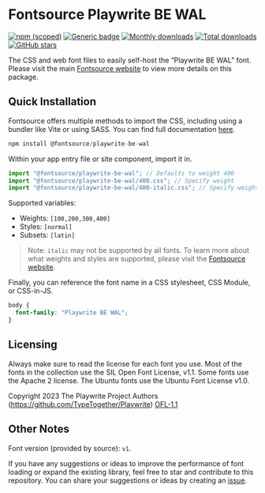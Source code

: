 # Fontsource Playwrite BE WAL

[![npm (scoped)](https://img.shields.io/npm/v/@fontsource/playwrite-be-wal?color=brightgreen)](https://www.npmjs.com/package/@fontsource/playwrite-be-wal) [![Generic badge](https://img.shields.io/badge/fontsource-passing-brightgreen)](https://github.com/fontsource/fontsource) [![Monthly downloads](https://badgen.net/npm/dm/@fontsource/playwrite-be-wal)](https://github.com/fontsource/fontsource) [![Total downloads](https://badgen.net/npm/dt/@fontsource/playwrite-be-wal)](https://github.com/fontsource/fontsource) [![GitHub stars](https://img.shields.io/github/stars/fontsource/fontsource.svg?style=social&label=Star)](https://github.com/fontsource/fontsource/stargazers)

The CSS and web font files to easily self-host the “Playwrite BE WAL” font. Please visit the main [Fontsource website](https://fontsource.org/fonts/playwrite-be-wal) to view more details on this package.

## Quick Installation

Fontsource offers multiple methods to import the CSS, including using a bundler like Vite or using SASS. You can find full documentation [here](https://fontsource.org/docs/getting-started/introduction).

```javascript
npm install @fontsource/playwrite-be-wal
```

Within your app entry file or site component, import it in.

```javascript
import "@fontsource/playwrite-be-wal"; // Defaults to weight 400
import "@fontsource/playwrite-be-wal/400.css"; // Specify weight
import "@fontsource/playwrite-be-wal/400-italic.css"; // Specify weight and style
```

Supported variables:
- Weights: `[100,200,300,400]`
- Styles: `[normal]`
- Subsets: `[latin]`

> Note: `italic` may not be supported by all fonts. To learn more about what weights and styles are supported, please visit the [Fontsource website](https://fontsource.org/fonts/playwrite-be-wal).

Finally, you can reference the font name in a CSS stylesheet, CSS Module, or CSS-in-JS.

```css
body {
  font-family: "Playwrite BE WAL";
}
```

## Licensing
Always make sure to read the license for each font you use. Most of the fonts in the collection use the SIL Open Font License, v1.1. Some fonts use the Apache 2 license. The Ubuntu fonts use the Ubuntu Font License v1.0.

Copyright 2023 The Playwrite Project Authors (https://github.com/TypeTogether/Playwrite)
[OFL-1.1](http://scripts.sil.org/OFL)

## Other Notes
Font version (provided by source): `v1`.

If you have any suggestions or ideas to improve the performance of font loading or expand the existing library, feel free to star and contribute to this repository. You can share your suggestions or ideas by creating an [issue](https://github.com/fontsource/fontsource/issues).